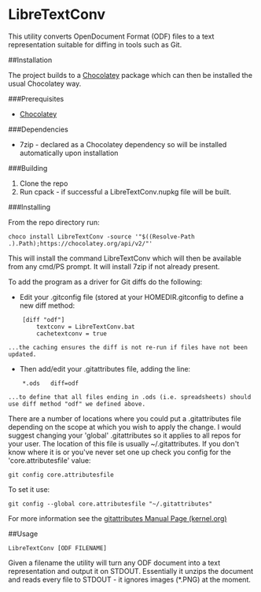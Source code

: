 # LibreTextConv
This utility converts OpenDocument Format (ODF) files to a text representation suitable for diffing in tools such as Git.

##Installation

The project builds to a [Chocolatey](https://chocolatey.org/) package which can then be installed the usual Chocolatey way.

###Prerequisites

* [Chocolatey](https://chocolatey.org/)

###Dependencies

* 7zip - declared as a Chocolatey dependency so will be installed automatically upon installation

###Building

1. Clone the repo
2. Run cpack - if successful a LibreTextConv.nupkg file will be built.

###Installing

From the repo directory run:

    choco install LibreTextConv -source '"$((Resolve-Path .).Path);https://chocolatey.org/api/v2/"'

This will install the command LibreTextConv which will then be available from any cmd/PS prompt. It will install 7zip if not already present.

To add the program as a driver for Git diffs do the following:

* Edit your .gitconfig file (stored at your HOMEDIR\.gitconfig to define a new diff method:

```
    [diff "odf"]
        textconv = LibreTextConv.bat
        cachetextconv = true
```

    ...the caching ensures the diff is not re-run if files have not been updated.

* Then add/edit your .gitattributes file, adding the line:

```
    *.ods	diff=odf
```

    ...to define that all files ending in .ods (i.e. spreadsheets) should use diff method "odf" we defined above. 

There are a number of locations where you could put a .gitattributes file depending on the scope at which you wish to apply the change. I would suggest changing your 'global' .gitattributes so it applies to all repos for your user. The location of this file is usually ~/.gitattributes. If you don't know where it is or you've never set one up check you config for the 'core.attributesfile' value:

    git config core.attributesfile

To set it use:

    git config --global core.attributesfile "~/.gitattributes"

For more information see the [gitattributes Manual Page (kernel.org)](https://www.kernel.org/pub/software/scm/git/docs/gitattributes.html)

##Usage

    LibreTextConv [ODF FILENAME]

Given a filename the utility will turn any ODF document into a text representation and output it on STDOUT. Essentially it unzips the document and reads every file to STDOUT - it ignores images (*.PNG) at the moment.
